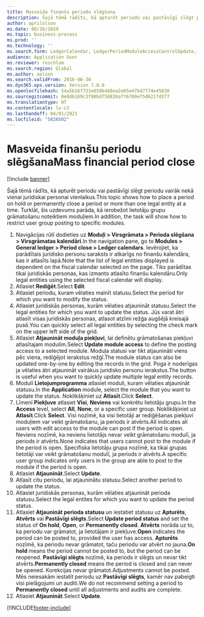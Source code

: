 ```yaml
---
title: Masveida finanšu periodu slēgšana
description: Šajā tēmā rādīts, kā apturēt periodu vai pastāvīgi slēgt periodu vairāk nekā vienai juridiskai personai vienlaikus.
author: aprilolson
ms.date: 08/16/2019
ms.topic: business-process
ms.prod: ''
ms.technology: ''
ms.search.form: LedgerCalendar, LedgerPeriodModuleAccessControlUpdate, SysLookupPicklist, LedgerFiscalCalendarPeriodStatus
audience: Application User
ms.reviewer: roschlom
ms.search.region: Global
ms.author: aolson
ms.search.validFrom: 2016-06-30
ms.dyn365.ops.version: Version 7.0.0
ms.openlocfilehash: 54a5b16f731e850b468ea2e05e47b47774e45838
ms.sourcegitcommit: 0e8db169c3f90bd750826af76709ef5d621fd377
ms.translationtype: HT
ms.contentlocale: lv-LV
ms.lasthandoff: 04/01/2021
ms.locfileid: "5826502"
---
```

# <a name="mass-financial-period-close"></a><span data-ttu-id="7a8d8-103">Masveida finanšu periodu slēgšana</span><span class="sxs-lookup"><span data-stu-id="7a8d8-103">Mass financial period close</span></span>

[!include [banner](../../includes/banner.md)]

<span data-ttu-id="7a8d8-104">Šajā tēmā rādīts, kā apturēt periodu vai pastāvīgi slēgt periodu vairāk nekā vienai juridiskai personai vienlaikus.</span><span class="sxs-lookup"><span data-stu-id="7a8d8-104">This topic shows how to place a period on hold or permanently close a period or more than one legal entity at a time.</span></span> <span data-ttu-id="7a8d8-105">Turklāt, šis uzdevums parāda, kā ierobežot lietotāju grupu grāmatošanu noteiktiem moduļiem.</span><span class="sxs-lookup"><span data-stu-id="7a8d8-105">In addition, the task will show how to restrict user group posting to specific modules.</span></span>

1. <span data-ttu-id="7a8d8-106">Navigācijas rūtī dodieties uz **Moduļi > Virsgrāmata > Perioda slēgšana > Virsgrāmatas kalendāri**.</span><span class="sxs-lookup"><span data-stu-id="7a8d8-106">In the navigation pane, go to **Modules > General ledger > Period close > Ledger calendars**.</span></span> <span data-ttu-id="7a8d8-107">Ievērojiet, ka parādītais juridisko personu saraksts ir atkarīgs no finanšu kalendāra, kas ir atlasīts lapā.</span><span class="sxs-lookup"><span data-stu-id="7a8d8-107">Note that the list of legal entities displayed is dependent on the fiscal calendar selected on the page.</span></span> <span data-ttu-id="7a8d8-108">Tiks parādītas tikai juridiskās personas, kas izmanto atlasīto finanšu kalendāru.</span><span class="sxs-lookup"><span data-stu-id="7a8d8-108">Only legal entities using the selected fiscal calendar will display.</span></span>
2. <span data-ttu-id="7a8d8-109">Atlasiet **Rediģēt**.</span><span class="sxs-lookup"><span data-stu-id="7a8d8-109">Select **Edit**.</span></span>
3. <span data-ttu-id="7a8d8-110">Atlasiet periodu, kuram vēlaties mainīt statusu.</span><span class="sxs-lookup"><span data-stu-id="7a8d8-110">Select the period for which you want to modify the status.</span></span>
4. <span data-ttu-id="7a8d8-111">Atlasiet juridiskās personas, kurām vēlaties atjaunināt statusu.</span><span class="sxs-lookup"><span data-stu-id="7a8d8-111">Select the legal entities for which you want to update the status.</span></span> <span data-ttu-id="7a8d8-112">Jūs varat ātri atlasīt visas juridiskās personas, atlasot atzīmi režģa augšējā kreisajā pusē.</span><span class="sxs-lookup"><span data-stu-id="7a8d8-112">You can quickly select all legal entities by selecting the check mark on the upper left side of the grid.</span></span>  
5. <span data-ttu-id="7a8d8-113">Atlasiet **Atjaunināt moduļa piekļuvi**, lai definētu grāmatošanas piekļuvi atlasītajam modulim.</span><span class="sxs-lookup"><span data-stu-id="7a8d8-113">Select **Update module access** to define the posting access to a selected module.</span></span> <span data-ttu-id="7a8d8-114">Moduļa statusi var tikt atjaunināti viens pēc viena, rediģējot ierakstus režģī.</span><span class="sxs-lookup"><span data-stu-id="7a8d8-114">The module status can also be updated one-by-one by editing the records in the grid.</span></span> <span data-ttu-id="7a8d8-115">Poga ir noderīgas ja vēlaties ātri atjaunināt vairākus juridisko personu ierakstus.</span><span class="sxs-lookup"><span data-stu-id="7a8d8-115">The button is useful when you want to quickly update multiple legal entity records.</span></span>  
6. <span data-ttu-id="7a8d8-116">Modulī **Lietojumprogramma** atlasiet moduli, kuram vēlaties atjaunināt statusu.</span><span class="sxs-lookup"><span data-stu-id="7a8d8-116">In the **Application** module, select the module that you want to update the status.</span></span> <span data-ttu-id="7a8d8-117">Noklikšķiniet uz **Atlasīt**.</span><span class="sxs-lookup"><span data-stu-id="7a8d8-117">Click **Select**.</span></span>
7. <span data-ttu-id="7a8d8-118">Līmenī **Piekļuve** atlasiet **Visi**, **Neviens** vai konkrētu lietotāju grupu.</span><span class="sxs-lookup"><span data-stu-id="7a8d8-118">In the **Access** level, select **All**, **None**, or a specific user group.</span></span> <span data-ttu-id="7a8d8-119">Noklikšķiniet uz **Atlasīt**.</span><span class="sxs-lookup"><span data-stu-id="7a8d8-119">Click **Select**.</span></span> <span data-ttu-id="7a8d8-120">Visi nozīmē, ka visi lietotāji ar rediģēšanas piekļuvi moduļiem var veikt grāmatošanu, ja periods ir atvērts.</span><span class="sxs-lookup"><span data-stu-id="7a8d8-120">All indicates all users with edit access to the module can post if the period is open.</span></span> <span data-ttu-id="7a8d8-121">Neviens nozīmē, ka neviens lietotājs nevar veikt grāmatošanu modulī, ja periods ir atvērts.</span><span class="sxs-lookup"><span data-stu-id="7a8d8-121">None indicates that users cannot post to the module if the period is open.</span></span> <span data-ttu-id="7a8d8-122">Specifiska lietotāju grupa nozīmē, ka tikai grupas lietotāji var veikt grāmatošanu modulī, ja periods ir atvērts.</span><span class="sxs-lookup"><span data-stu-id="7a8d8-122">A specific user group indicates only users in the group are able to post to the module if the period is open.</span></span>  
8. <span data-ttu-id="7a8d8-123">Atlasiet **Atjaunināt**.</span><span class="sxs-lookup"><span data-stu-id="7a8d8-123">Select **Update**.</span></span>
9. <span data-ttu-id="7a8d8-124">Atlasīt citu periodu, lai atjauninātu statusu.</span><span class="sxs-lookup"><span data-stu-id="7a8d8-124">Select another period to update the status.</span></span>
10. <span data-ttu-id="7a8d8-125">Atlasiet juridiskās personas, kurām vēlaties atjaunināt perioda statusu.</span><span class="sxs-lookup"><span data-stu-id="7a8d8-125">Select the legal entites for which you want to update the period status.</span></span>
11. <span data-ttu-id="7a8d8-126">Atlasiet **Atjaunināt perioda statusu** un iestatiet statusu uz **Apturēts**, **Atvērts** vai **Pastāvīgi slēgts**.</span><span class="sxs-lookup"><span data-stu-id="7a8d8-126">Select **Update period status** and set the status of **On hold**, **Open**, or **Permanently closed**.</span></span> <span data-ttu-id="7a8d8-127">**Atvērts** norāda uz to, ka periodu var grāmatot, ja lietotājam ir piekļuve.</span><span class="sxs-lookup"><span data-stu-id="7a8d8-127">**Open** indicates the period can be posted to, provided the user has access.</span></span> <span data-ttu-id="7a8d8-128">**Apturēts** nozīmē, ka periodu nevar grāmatot, taču periodu var atvērt no jauna.</span><span class="sxs-lookup"><span data-stu-id="7a8d8-128">**On hold** means the period cannot be posted to, but the period can be reopened.</span></span> <span data-ttu-id="7a8d8-129">**Pastāvīgi slēgts** nozīmē, ka periods ir slēgts un nevar tikt atvērts.</span><span class="sxs-lookup"><span data-stu-id="7a8d8-129">**Permanently closed** means the period is closed and can never be opened.</span></span> <span data-ttu-id="7a8d8-130">Korekcijas nevar grāmatot.</span><span class="sxs-lookup"><span data-stu-id="7a8d8-130">Adjustments cannot be posted.</span></span> <span data-ttu-id="7a8d8-131">Mēs neiesakām iestatīt periodu uz **Pastāvīgi slēgts**, kamēr nav pabeigti visi pielāgojumi un auditi.</span><span class="sxs-lookup"><span data-stu-id="7a8d8-131">We do not recommend setting a period to **Permanently closed** until all adjustments and audits are complete.</span></span>  
12. <span data-ttu-id="7a8d8-132">Atlasiet **Atjaunināt**.</span><span class="sxs-lookup"><span data-stu-id="7a8d8-132">Select **Update**.</span></span>



[!INCLUDE[footer-include](../../../includes/footer-banner.md)]